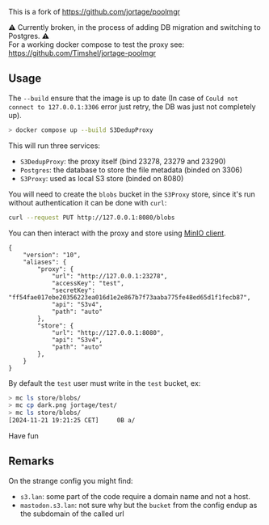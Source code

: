 
This is a fork of https://github.com/jortage/poolmgr

:warning: Currently broken, in the process of adding DB migration and switching to Postgres. :warning:
\
For a working docker compose to test the proxy see: https://github.com/Timshel/jortage-poolmgr

## Usage

The `--build` ensure that the image is up to date (In case of `Could not connect to 127.0.0.1:3306` error just retry, the DB was just not completely up).

```bash
> docker compose up --build S3DedupProxy
```

This will run three services:

- `S3DedupProxy`: the proxy itself (bind 23278, 23279 and 23290)
- `Postgres`: the database to store the file metadata (binded on 3306)
- `S3Proxy`: used as local S3 store (binded on 8080)

You will need to create the `blobs` bucket in the `S3Proxy` store, since it's run without authentication it can be done with `curl`:

```bash
curl --request PUT http://127.0.0.1:8080/blobs
```

You can then interact with the proxy and store using [MinIO client](https://min.io/docs/minio/linux/reference/minio-mc.html).

```config
{
    "version": "10",
    "aliases": {
        "proxy": {
            "url": "http://127.0.0.1:23278",
            "accessKey": "test",
            "secretKey": "ff54fae017ebe20356223ea016d1e2e867b7f73aaba775fe48ed65d1f1fecb87",
            "api": "S3v4",
            "path": "auto"
        },
        "store": {
            "url": "http://127.0.0.1:8080",
            "api": "S3v4",
            "path": "auto"
        },
    }
}
```

By default the `test` user must write in the `test` bucket, ex:

```bash
> mc ls store/blobs/
> mc cp dark.png jortage/test/
> mc ls store/blobs/
[2024-11-21 19:21:25 CET]     0B a/
```

Have fun

## Remarks

On the strange config you might find:

- `s3.lan`: some part of the code require a domain name and not a host.
- `mastodon.s3.lan`: not sure why but the `bucket` from the config endup as the subdomain of the called url
